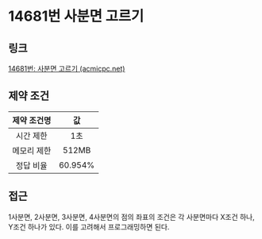 # 14681번 사분면 고르기

## 링크

[14681번: 사분면 고르기 (acmicpc.net)](https://www.acmicpc.net/problem/14681)

## 제약 조건

| 제약 조건명 |   값    |
| :---------: | :-----: |
|  시간 제한  |   1초   |
| 메모리 제한 |  512MB  |
|  정답 비율  | 60.954% |

## 접근

1사분면, 2사분면, 3사분면, 4사분면의 점의 좌표의 조건은 각 사분면마다 X조건 하나, Y조건 하나가 있다. 이를 고려해서 프로그래밍하면 된다.
